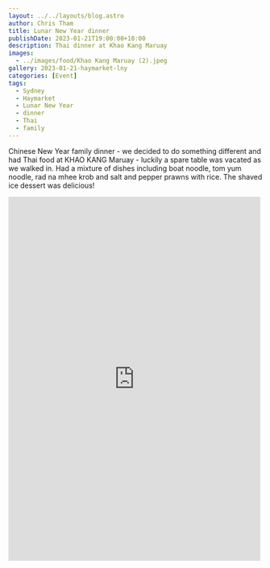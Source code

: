 ```yaml
---
layout: ../../layouts/blog.astro
author: Chris Tham
title: Lunar New Year dinner
publishDate: 2023-01-21T19:00:00+10:00
description: Thai dinner at Khao Kang Maruay
images:
  - ../images/food/Khao Kang Maruay (2).jpeg
gallery: 2023-01-21-haymarket-lny
categories: [Event]
tags:
  - Sydney
  - Haymarket
  - Lunar New Year
  - dinner
  - Thai
  - family
---
```


Chinese New Year family dinner - we decided to do something different and had Thai food at KHAO KANG Maruay - luckily a spare table was vacated as we walked in. Had a mixture of dishes including boat noodle, tom yum noodle, rad na mhee krob and salt and pepper prawns with rice. The shaved ice dessert was delicious!

<iframe src="https://www.facebook.com/plugins/post.php?href=https%3A%2F%2Fwww.facebook.com%2Fchris1.tham%2Fposts%2Fpfbid02GVtQCNMW1XunF8477SWngi3ESQTbbFt91XgbhG1MsziKB7LQny5aqpbHFNCVtJQNl&show_text=true&width=500" width="500" height="723" style="border:none;overflow:hidden" scrolling="no" frameborder="0" allowfullscreen="true" allow="autoplay; clipboard-write; encrypted-media; picture-in-picture; web-share"></iframe>
